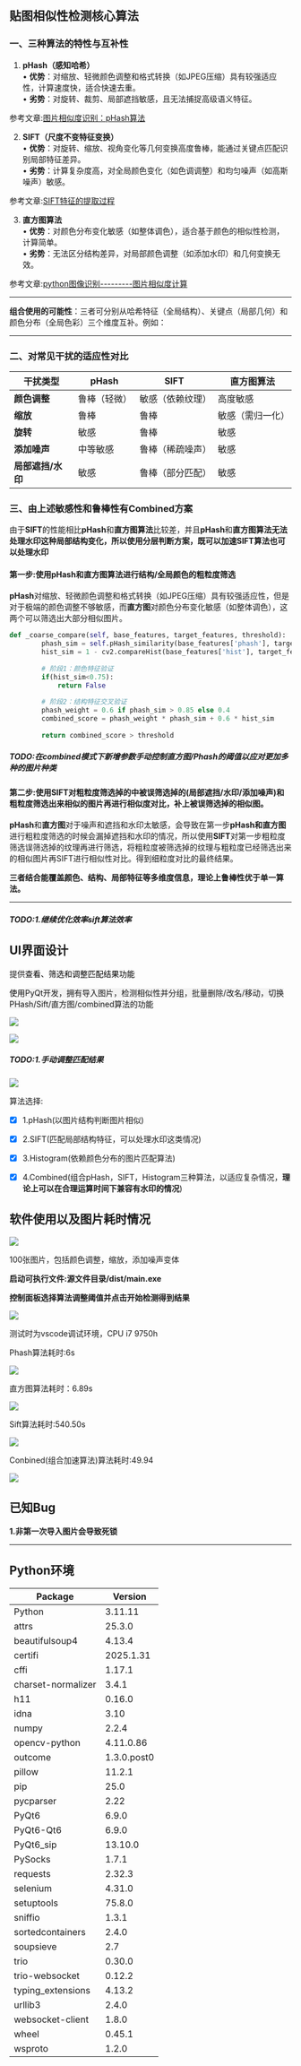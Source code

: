 <h2 id="jOVZ6">贴图相似性检测核心算法</h2>
<h3 id="oL0Te">一、三种算法的特性与互补性</h3>

1. **pHash（感知哈希）**  
   • **优势**：对缩放、轻微颜色调整和格式转换（如JPEG压缩）具有较强适应性，计算速度快，适合快速去重。  
   • **劣势**：对旋转、裁剪、局部遮挡敏感，且无法捕捉高级语义特征。

参考文章:[图片相似度识别：pHash算法](https://mp.weixin.qq.com/s?__biz=MzAwNTIyMDU3NA==&mid=2648492655&idx=1&sn=9ffa69ff3b83ab7bf73cee0f0fe21386&chksm=83379bdeb44012c8d96be91f2032126272aabe7480c0f830b416faa8dcc160ca878454249a8d&token=783893672&lang=zh_CN#rd)

2. **SIFT（尺度不变特征变换）**  
   • **优势**：对旋转、缩放、视角变化等几何变换高度鲁棒，能通过关键点匹配识别局部特征差异。  
   • **劣势**：计算复杂度高，对全局颜色变化（如色调调整）和均匀噪声（如高斯噪声）敏感。

参考文章:[SIFT特征的提取过程](https://zhuanlan.zhihu.com/p/445681832)

3. **直方图算法**  
   • **优势**：对颜色分布变化敏感（如整体调色），适合基于颜色的相似性检测，计算简单。  
   • **劣势**：无法区分结构差异，对局部颜色调整（如添加水印）和几何变换无效。

参考文章:[python图像识别---------图片相似度计算](https://zhuanlan.zhihu.com/p/68215900)

****

**组合使用的可能性**：三者可分别从哈希特征（全局结构）、关键点（局部几何）和颜色分布（全局色彩）三个维度互补。例如：

---

<h3 id="GdyDu">二、对常见干扰的适应性对比</h3>

| **干扰类型**      | **pHash**    | **SIFT**         | **直方图算法**   |
| ----------------- | ------------ | ---------------- | ---------------- |
| **颜色调整**      | 鲁棒（轻微） | 敏感（依赖纹理） | 高度敏感         |
| **缩放**          | 鲁棒         | 鲁棒             | 敏感（需归一化） |
| **旋转**          | 敏感         | 鲁棒             | 敏感             |
| **添加噪声**      | 中等敏感     | 鲁棒（稀疏噪声） | 敏感             |
| **局部遮挡/水印** | 敏感         | 鲁棒（部分匹配） | 敏感             |



<h3 id="QGX6m">三、由上述敏感性和鲁棒性有Combined方案</h3>

由于**SIFT**的性能相比**pHash**和**直方图算法**比较差，并且**pHash**和**直方图算法无法处理水印这种局部结构变化，所以使用分层判断方案，既可以加速SIFT算法也可以处理水印**

<h4 id="g3nEB">第一步:使用pHash和直方图算法进行结构/全局颜色的粗粒度筛选</h4>

**pHash**对缩放、轻微颜色调整和格式转换（如JPEG压缩）具有较强适应性，但是对于极端的颜色调整不够敏感，而**直方图**对颜色分布变化敏感（如整体调色），这两个可以筛选出大部分相似图片。

```python
def _coarse_compare(self, base_features, target_features, threshold):
        phash_sim = self.pHash_similarity(base_features['phash'], target_features['phash'])
        hist_sim = 1 - cv2.compareHist(base_features['hist'], target_features['hist'], cv2.HISTCMP_BHATTACHARYYA)
        
        # 阶段1：颜色特征验证
        if(hist_sim<0.75):
            return False
        
        # 阶段2：结构特征交叉验证
        phash_weight = 0.6 if phash_sim > 0.85 else 0.4
        combined_score = phash_weight * phash_sim + 0.6 * hist_sim
            
        return combined_score > threshold
```

<h5 id="ClKUW">TODO:在combined模式下新增参数手动控制直方图/Phash的阈值以应对更加多种的图片种类</h5>




<h4 id="ifvkT">第二步:使用SIFT对粗粒度筛选掉的中被误筛选掉的(局部遮挡/水印/添加噪声)和粗粒度筛选出来相似的图片再进行相似度对比，补上被误筛选掉的相似图。</h4>

**pHash**和**直方图**对于噪声和遮挡和水印太敏感，会导致在第一步**pHash和直方图**进行粗粒度筛选的时候会漏掉遮挡和水印的情况，所以使用**SIFT**对第一步粗粒度筛选误筛选掉的纹理再进行筛选，将粗粒度被筛选掉的纹理与粗粒度已经筛选出来的相似图片再SIFT进行相似性对比。得到细粒度对比的最终结果。



**三者结合能覆盖颜色、结构、局部特征等多维度信息，理论上鲁棒性优于单一算法。**

****

<h5 id="wx0Hu">TODO:1.继续优化效率sift算法效率</h5>




<h2 id="WudZH">UI界面设计</h2>

提供<font style="color:rgb(0,0,0);">查看、筛选和调整匹配结果功能</font>

<font style="color:rgb(0,0,0);">使用</font><font style="color:rgba(0, 0, 0, 0.9);background-color:rgb(243, 243, 243);">PyQt开发，拥有导入图片，检测相似性并分组，批量删除/改名/移动，切换PHash/Sift/直方图/combined算法的功能</font>

![](https://cdn.nlark.com/yuque/0/2025/png/40675728/1745570826511-abbb4f7d-c244-4238-809d-250422211281.png)

![](https://cdn.nlark.com/yuque/0/2025/png/40675728/1745585001968-52cdb597-a1cf-4489-9337-82bd9b12c8e3.png)

<h5 id="km3Di">TODO:1.手动调整匹配结果 </h5>


![](https://cdn.nlark.com/yuque/0/2025/png/40675728/1745586609263-13dfae2c-0d91-4871-bc8e-7b7413720c8a.png)

算法选择:

- [x] 1.pHash(以图片结构判断图片相似)
- [x] 2.SIFT(匹配局部结构特征，可以处理水印这类情况)
- [x] 3.Histogram(依赖颜色分布的图片匹配算法)
- [x] 4.Combined(组合pHash，SIFT，Histogram三种算法，以适应复杂情况，**理论上可以在合理运算时间下兼容有水印的情况**)



<h2 id="jtNeL">软件使用以及图片耗时情况</h2>

![](https://cdn.nlark.com/yuque/0/2025/png/40675728/1745588829654-4e359624-945d-4ba0-85a5-4ffcc840061e.png)

100张图片，包括颜色调整，缩放，添加噪声变体

**启动可执行文件:源文件目录/dist/main.exe**

**控制面板选择算法调整阈值并点击开始检测得到结果**

![](https://cdn.nlark.com/yuque/0/2025/png/40675728/1745590159838-94bd2624-0c0a-4813-8bf2-6a76ee07e599.png)



测试时为vscode调试环境，CPU i7 9750h

Phash算法耗时:6s

![](https://cdn.nlark.com/yuque/0/2025/png/40675728/1745588952921-d5aa183b-f478-443d-9940-16e45fa044b6.png)



直方图算法耗时：6.89s

![](https://cdn.nlark.com/yuque/0/2025/png/40675728/1745588897133-7eab3e9f-d571-4ca4-a4f5-a1a8ceae0660.png)



Sift算法耗时:540.50s

![](https://cdn.nlark.com/yuque/0/2025/png/40675728/1745591268142-6cd0a956-7138-4cfe-976b-1f334b66ef9b.png)



Conbined(组合加速算法)算法耗时:49.94

![](https://cdn.nlark.com/yuque/0/2025/png/40675728/1745589469404-6a5ab359-a410-4d59-a0bc-a03b872795a7.png)



<h2 id="RZdcs">已知Bug</h2>

**1.非第一次导入图片会导致死锁**

****

<h2 id="Lx4lA">Python环境</h2>

| Package            | Version     |
| ------------------ | ----------- |
| Python             | 3.11.11     |
| attrs              | 25.3.0      |
| beautifulsoup4     | 4.13.4      |
| certifi            | 2025.1.31   |
| cffi               | 1.17.1      |
| charset-normalizer | 3.4.1       |
| h11                | 0.16.0      |
| idna               | 3.10        |
| numpy              | 2.2.4       |
| opencv-python      | 4.11.0.86   |
| outcome            | 1.3.0.post0 |
| pillow             | 11.2.1      |
| pip                | 25.0        |
| pycparser          | 2.22        |
| PyQt6              | 6.9.0       |
| PyQt6-Qt6          | 6.9.0       |
| PyQt6_sip          | 13.10.0     |
| PySocks            | 1.7.1       |
| requests           | 2.32.3      |
| selenium           | 4.31.0      |
| setuptools         | 75.8.0      |
| sniffio            | 1.3.1       |
| sortedcontainers   | 2.4.0       |
| soupsieve          | 2.7         |
| trio               | 0.30.0      |
| trio-websocket     | 0.12.2      |
| typing_extensions  | 4.13.2      |
| urllib3            | 2.4.0       |
| websocket-client   | 1.8.0       |
| wheel              | 0.45.1      |
| wsproto            | 1.2.0       |

